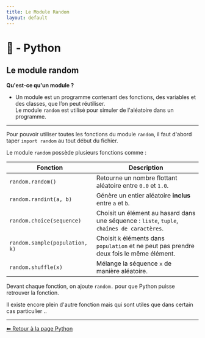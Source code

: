 ```yaml
---
title: Le Module Random
layout: default
---
```


# 🐍 - Python  

## **Le module random**

**Qu'est-ce qu'un module ?**

* Un module est un programme contenant des fonctions, des variables et des classes, que l’on peut réutiliser.  
Le module `random` est utilisé pour simuler de l'aléatoire dans un programme.

---

Pour pouvoir utiliser toutes les fonctions du module `random`, il faut d'abord taper `import random` au tout début du fichier.

Le module `random` possède plusieurs fonctions comme :  

| Fonction  | Description                        |
|-----------|------------------------------------|
| `random.random()`      | Retourne un nombre flottant aléatoire entre `0.0` et `1.0`. |
| `random.randint(a, b)` | Génère un entier aléatoire **inclus** entre `a` et `b`. |
| `random.choice(sequence)` | Choisit un élément au hasard dans une séquence : `liste`, `tuple`, `chaînes de caractères`. |
| `random.sample(population, k)` | Choisit `k` éléments dans `population` et ne peut pas prendre deux fois le même élément. |
| `random.shuffle(x)`      | Mélange la séquence `x` de manière aléatoire. |

Devant chaque fonction, on ajoute `random.` pour que Python puisse retrouver la fonction.

Il existe encore plein d'autre fonction mais qui sont utiles que dans certain cas particulier ..

---

[⬅ Retour à la page Python](/_python/nav)
